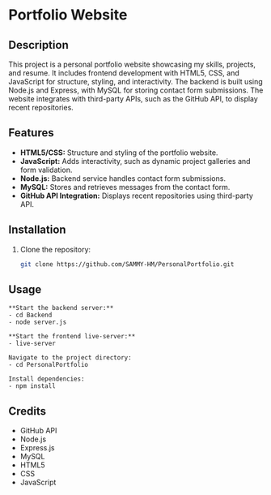 # Portfolio Website

## Description
This project is a personal portfolio website showcasing my skills, projects, and resume. It includes frontend development with HTML5, CSS, and JavaScript for structure, styling, and interactivity. The backend is built using Node.js and Express, with MySQL for storing contact form submissions. The website integrates with third-party APIs, such as the GitHub API, to display recent repositories.

## Features
- **HTML5/CSS:** Structure and styling of the portfolio website.
- **JavaScript:** Adds interactivity, such as dynamic project galleries and form validation.
- **Node.js:** Backend service handles contact form submissions.
- **MySQL:** Stores and retrieves messages from the contact form.
- **GitHub API Integration:** Displays recent repositories using third-party API.

## Installation
1. Clone the repository:
   ```bash
   git clone https://github.com/SAMMY-HM/PersonalPortfolio.git

## Usage

    **Start the backend server:**
    - cd Backend
    - node server.js

    **Start the frontend live-server:**
    - live-server

    Navigate to the project directory:
    - cd PersonalPortfolio

    Install dependencies:
    - npm install

## Credits

- GitHub API
- Node.js
- Express.js
- MySQL
- HTML5
- CSS
- JavaScript
